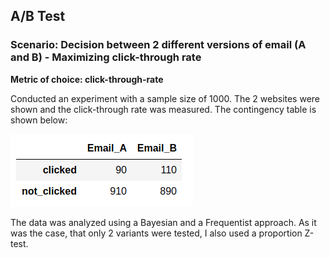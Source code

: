 ## A/B Test 

### Scenario: Decision between 2 different versions of email (A and B) - Maximizing click-through rate

**Metric of choice: click-through-rate**

Conducted an experiment with a sample size of 1000. The 2 websites were shown and the click-through rate was measured.
The contingency table is shown below:

![image](contingency_table.png)

The data was analyzed using a Bayesian and a Frequentist approach. As it was the case, that only 2 variants were tested, I also used a proportion Z-test. 
